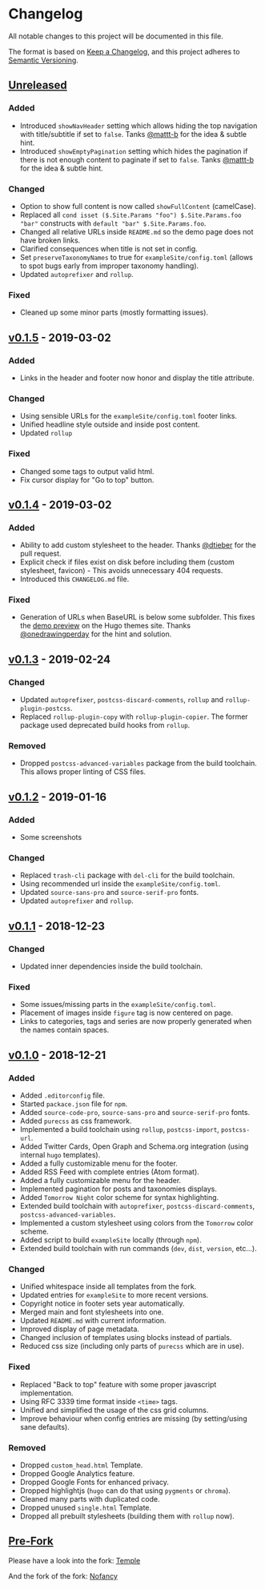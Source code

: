 # Changelog
All notable changes to this project will be documented in this file.

The format is based on
[Keep a Changelog](https://keepachangelog.com/en/1.0.0/),
and this project adheres to
[Semantic Versioning](https://semver.org/spec/v2.0.0.html).


## [Unreleased]

### Added
- Introduced ``showNavHeader`` setting which allows hiding the top
  navigation with title/subtitle if set to ``false``.
  Tanks [@mattt-b](https://github.com/mattt-b) for the idea & subtle hint.
- Introduced ``showEmptyPagination`` setting which hides the pagination
  if there is not enough content to paginate if set to ``false``.
  Tanks [@mattt-b](https://github.com/mattt-b) for the idea & subtle hint.

### Changed
- Option to show full content is now called ``showFullContent`` (camelCase).
- Replaced all ``cond isset ($.Site.Params "foo") $.Site.Params.foo "bar"``
  constructs with ``default "bar" $.Site.Params.foo``.
- Changed all relative URLs inside ``README.md`` so the demo page does
  not have broken links.
- Clarified consequences when title is not set in config.
- Set ``preserveTaxonomyNames`` to true for ``exampleSite/config.toml``
  (allows to spot bugs early from improper taxonomy handling).
- Updated ``autoprefixer`` and ``rollup``.

### Fixed
- Cleaned up some minor parts (mostly formatting issues).

## [v0.1.5] - 2019-03-02

### Added
- Links in the header and footer now honor and display the title attribute.

### Changed
- Using sensible URLs for the ``exampleSite/config.toml`` footer links.
- Unified headline style outside and inside post content.
- Updated ``rollup``

### Fixed
- Changed some tags to output valid html.
- Fix cursor display for "Go to top" button.


## [v0.1.4] - 2019-03-02

### Added
- Ability to add custom stylesheet to the header.
  Thanks [@dtieber](https://github.com/dtieber) for the pull request.
- Explicit check if files exist on disk before including them
  (custom stylesheet, favicon) - This avoids unnecessary 404 requests.
- Introduced this ``CHANGELOG.md`` file.

### Fixed
- Generation of URLs when BaseURL is below some subfolder.
  This fixes the [demo preview](https://themes.gohugo.io/theme/slick/)
  on the Hugo themes site.
  Thanks [@onedrawingperday](https://github.com/onedrawingperday) for the hint and solution.


## [v0.1.3] - 2019-02-24

### Changed
- Updated ``autoprefixer``, ``postcss-discard-comments``, ``rollup``
  and ``rollup-plugin-postcss``.
- Replaced ``rollup-plugin-copy`` with ``rollup-plugin-copier``.
  The former package used deprecated build hooks from ``rollup``.

### Removed
- Dropped ``postcss-advanced-variables`` package from the build toolchain.
  This allows proper linting of CSS files.


## [v0.1.2] - 2019-01-16

### Added
- Some screenshots

### Changed
- Replaced ``trash-cli`` package with ``del-cli`` for the build toolchain.
- Using recommended url inside the ``exampleSite/config.toml``.
- Updated ``source-sans-pro`` and ``source-serif-pro`` fonts.
- Updated ``autoprefixer`` and ``rollup``.

## [v0.1.1] - 2018-12-23

### Changed
- Updated inner dependencies inside the build toolchain.

### Fixed
- Some issues/missing parts in the ``exampleSite/config.toml``.
- Placement of images inside ``figure`` tag is now centered on page.
- Links to categories, tags and series are now properly generated
  when the names contain spaces.


## [v0.1.0] - 2018-12-21

### Added
- Added ``.editorconfig`` file.
- Started ``packace.json`` file for ``npm``.
- Added ``source-code-pro``, ``source-sans-pro`` and ``source-serif-pro`` fonts.
- Added ``purecss`` as css framework.
- Implemented a build toolchain using ``rollup``,
  ``postcss-import``, ``postcss-url``.
- Added Twitter Cards, Open Graph and Schema.org integration
  (using internal ``hugo`` templates).
- Added a fully customizable menu for the footer.
- Added RSS Feed with complete entries (Atom format).
- Added a fully customizable menu for the header.
- Implemented pagination for posts and taxonomies displays.
- Added ``Tomorrow Night`` color scheme for syntax highlighting.
- Extended build toolchain with ``autoprefixer``,
  ``postcss-discard-comments``, ``postcss-advanced-variables``.
- Implemented a custom stylesheet using colors from the
  ``Tomorrow`` color scheme.
- Added script to build ``exampleSite`` locally (through ``npm``).
- Extended build toolchain with run commands
  (``dev``, ``dist``, ``version``, etc...).


### Changed
- Unified whitespace inside all templates from the fork.
- Updated entries for ``exampleSite`` to more recent versions.
- Copyright notice in footer sets year automatically.
- Merged main and font stylesheets into one.
- Updated ``README.md`` with current information.
- Improved display of page metadata.
- Changed inclusion of templates using blocks instead of partials.
- Reduced css size (including only parts of ``purecss`` which are in use).

### Fixed
- Replaced "Back to top" feature with some proper javascript implementation.
- Using RFC 3339 time format inside ``<time>`` tags.
- Unified and simplified the usage of the css grid columns.
- Improve behaviour when config entries are missing
  (by setting/using sane defaults).

### Removed
- Dropped ``custom_head.html`` Template.
- Dropped Google Analytics feature.
- Dropped Google Fonts for enhanced privacy.
- Dropped highlightjs (``hugo`` can do that using ``pygments`` or ``chroma``).
- Cleaned many parts with duplicated code.
- Dropped unused ``single.html`` Template.
- Dropped all prebuilt stylesheets (building them with ``rollup`` now).

## [Pre-Fork]

Please have a look into the fork:
[Temple](https://github.com/aos/temple)

And the fork of the fork:
[Nofancy](https://github.com/gizak/nofancy)


[Unreleased]:   https://github.com/spookey/slick/compare/v0.1.5...HEAD
[v0.1.5]:       https://github.com/spookey/slick/compare/v0.1.4...v0.1.5
[v0.1.4]:       https://github.com/spookey/slick/compare/v0.1.3...v0.1.4
[v0.1.3]:       https://github.com/spookey/slick/compare/v0.1.2...v0.1.3
[v0.1.2]:       https://github.com/spookey/slick/compare/v0.1.1...v0.1.2
[v0.1.1]:       https://github.com/spookey/slick/compare/v0.1.0...v0.1.1
[v0.1.0]:       https://github.com/spookey/slick/compare/6bfdc70...v0.1.0
[Pre-Fork]:     https://github.com/spookey/slick/compare/3411e81...6bfdc70
